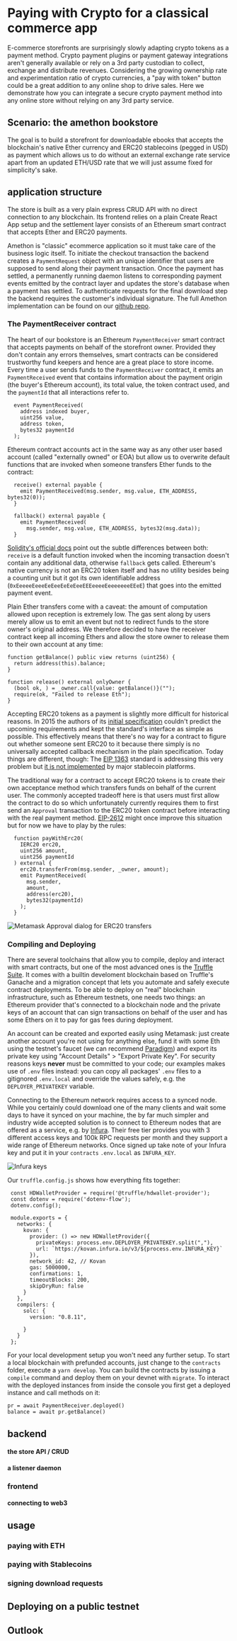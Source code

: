 # Paying with Crypto for a classical commerce app

E-commerce storefronts are surprisingly slowly adapting crypto tokens as a payment method. Crypto payment plugins or payment gateway integrations aren't generally available or rely on a 3rd party custodian to collect, exchange and distribute revenues. Considering the growing ownership rate and experimentation ratio of crypto currencies, a "pay with token" button could be a great addition to any online shop to drive sales. Here we demonstrate how you can integrate a secure crypto payment method into any online store without relying on any 3rd party service.

## Scenario: the amethon bookstore

The goal is to build a storefront for downloadable ebooks that accepts the blockchain's native Ether currency and ERC20 stablecoins (pegged in USD) as payment which allows us to do without an external exchange rate service apart from an updated ETH/USD rate that we will just assume fixed for simplicity's sake.

## application structure

The store is built as a very plain express CRUD API with no direct connection to any blockchain. Its frontend relies on a plain Create React App setup and the settlement layer consists of an Ethereum smart contract that accepts Ether and ERC20 payments.

Amethon is "classic" ecommerce application so it must take care of the business logic itself. To initiate the checkout transaction the backend creates a `PaymentRequest` object with an unique identifier that users are supposed to send along their payment transaction. Once the payment has settled, a permanently running daemon listens to corresponding payment events emitted by the contract layer and updates the store's database when a payment has settled. To authenticate requests for the final download step the backend requires the customer's individual signature. The full Amethon implementation can be found on our [github repo](https://github.com/elmariachi111/amethon).

### The PaymentReceiver contract

The heart of our bookstore is an Ethereum `PaymentReceiver` smart contract that accepts payments on behalf of the storefront owner. Provided they don't contain any errors themselves, smart contracts can be considered trustworthy fund keepers and hence are a great place to store income. Every time a user sends funds to the `PaymentReceiver` contract, it emits an `PaymentReceived` event that contains information about the payment origin (the buyer's Ethereum account), its total value, the token contract used, and the `paymentId` that all interactions refer to.

```solidity
  event PaymentReceived(
    address indexed buyer,
    uint256 value,
    address token,
    bytes32 paymentId
  );
```

Ethereum contract accounts act in the same way as any other user based account (called "externally owned" or EOA) but allow us to overwrite default functions that are invoked when someone transfers Ether funds to the contract:

```solidity
  receive() external payable {
    emit PaymentReceived(msg.sender, msg.value, ETH_ADDRESS, bytes32(0));
  }

  fallback() external payable {
    emit PaymentReceived(
      msg.sender, msg.value, ETH_ADDRESS, bytes32(msg.data));
  }
```

[Solidity's official docs](https://docs.soliditylang.org/en/v0.8.11/contracts.html?highlight=receive#special-functions) point out the subtle differences between both: `receive` is a default function invoked when the incoming transaction doesn't contain any additional data, otherwise `fallback` gets called. Ethereum's native currency is not an ERC20 token itself and has no utility besides being a counting unit but it got its own identifiable address (`0xEeeeeEeeeEeEeeEeEeEeeEEEeeeeEeeeeeeeEEeE`) that goes into the emitted payment event.

Plain Ether transfers come with a caveat: the amount of computation allowed upon reception is extremely low. The gas sent along by users merely allow us to emit an event but not to redirect funds to the store owner's original address. We therefore decided to have the receiver contract keep all incoming Ethers and allow the store owner to release them to their own account at any time:

```solidity
function getBalance() public view returns (uint256) {
  return address(this).balance;
}

function release() external onlyOwner {
  (bool ok, ) = _owner.call{value: getBalance()}("");
  require(ok, "Failed to release Eth");
}
```

Accepting ERC20 tokens as a payment is slightly more difficult for historical reasons. In 2015 the authors of its [initial specification](https://eips.ethereum.org/EIPS/eip-20) couldn't predict the upcoming requirements and kept the standard's interface as simple as possible. This effectively means that there's no way for a contract to figure out whether someone sent ERC20 to it because there simply is no universally accepted callback mechanism in the plain specification. Today things are different, though: The [EIP 1363](https://eips.ethereum.org/EIPS/eip-1363) standard is addressing this very problem but [it is not implemented](https://twitter.com/ahmetaygun/status/1462168627159916554?s=20&t=9JFFvtuCHGQpCc7iCK8N1Q) by major stablecoin platforms.

The traditional way for a contract to accept ERC20 tokens is to create their own acceptance method which transfers funds on behalf of the current user. The commonly accepted tradeoff here is that users must first allow the contract to do so which unfortunately currently requires them to first send an `Approval` transaction to the ERC20 token contract before interacting with the real payment method. [EIP-2612](https://github.com/ethereum/EIPs/issues/2613) might once improve this situation but for now we have to play by the rules:

```solidity
  function payWithErc20(
    IERC20 erc20,
    uint256 amount,
    uint256 paymentId
  ) external {
    erc20.transferFrom(msg.sender, _owner, amount);
    emit PaymentReceived(
      msg.sender,
      amount,
      address(erc20),
      bytes32(paymentId)
    );
  }
```

![Metamask Approval dialog for ERC20 transfers](./erc20_permission.png "Metamask's user facing approval transaction dialog")

### Compiling and Deploying

There are several toolchains that allow you to compile, deploy and interact with smart contracts, but one of the most advanced ones is the [Truffle Suite](https://trufflesuite.com/). It comes with a builtin develoment blockchain based on Truffle's Ganache and a migration concept that lets you automate and safely execute contract deployments. To be able to deploy on "real" blockchain infrastructure, such as Ethereum testnets, one needs two things: an Ethereum provider that's connected to a blockchain node and the private keys of an account that can sign transactions on behalf of the user and has some Ethers on it to pay for gas fees during deployment.

An account can be created and exported easily using Metamask: just create another account you're not using for anything else, fund it with some Eth using the testnet's faucet (we can recommend [Paradigm](https://faucet.paradigm.xyz/)) and export its private key using "Account Details" > "Export Private Key". For security reasons keys **never** must be committed to your code; our examples makes use of `.env` files instead: you can copy all packages' `.env` files to a gitignored `.env.local` and override the values safely, e.g. the `DEPLOYER_PRIVATEKEY` variable.

Connecting to the Ethereum network requires access to a synced node. While you certainly could download one of the many clients and wait some days to have it synced on your machine, the by far much simpler and industry wide accepted solution is to connect to Ethereum nodes that are offered as a service, e.g. by [Infura](https://infura.io/). Their free tier provides you with 3 different access keys and 100k RPC requests per month and they support a wide range of Ethereum networks. Once signed up take note of your Infura key and put it in your `contracts` `.env.local` as `INFURA_KEY`.

![Infura keys](./infura_keys.png "getting keys to access nodes on the Infura infrastructure")

Our `truffle.config.js` shows how everything fits together:

```
 const HDWalletProvider = require('@truffle/hdwallet-provider');
 const dotenv = require('dotenv-flow');
 dotenv.config();

 module.exports = {
   networks: {
     kovan: {
       provider: () => new HDWalletProvider({
         privateKeys: process.env.DEPLOYER_PRIVATEKEY.split(","),
         url: `https://kovan.infura.io/v3/${process.env.INFURA_KEY}`
       }),
       network_id: 42, // Kovan
       gas: 5000000,
       confirmations: 1,
       timeoutBlocks: 200,
       skipDryRun: false
     }
   },
   compilers: {
     solc: {
       version: "0.8.11",

     }
   }
 };
```

For your local development setup you won't need any further setup. To start a local blockchain with prefunded accounts, just change to the `contracts` folder, execute a `yarn develop`. You can build the contracts by issuing a `compile` command and deploy them on your devnet with `migrate`. To interact with the deployed instances from inside the console you first get a deployed instance and call methods on it:

```
pr = await PaymentReceiver.deployed()
balance = await pr.getBalance()
```

## backend

#### the store API / CRUD

#### a listener daemon

### frontend

#### connecting to web3

## usage

### paying with ETH

### paying with Stablecoins

### signing download requests

## Deploying on a public testnet

## Outlook
